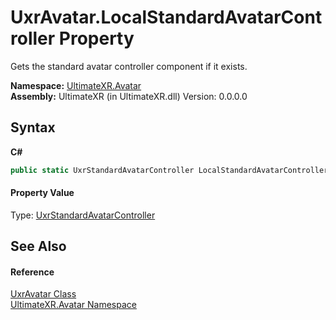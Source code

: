 # UxrAvatar.LocalStandardAvatarController Property 
 

Gets the standard avatar controller component if it exists.

**Namespace:**&nbsp;<a href="N_UltimateXR_Avatar">UltimateXR.Avatar</a><br />**Assembly:**&nbsp;UltimateXR (in UltimateXR.dll) Version: 0.0.0.0

## Syntax

**C#**<br />
``` C#
public static UxrStandardAvatarController LocalStandardAvatarController { get; }
```


#### Property Value
Type: <a href="T_UltimateXR_Avatar_Controllers_UxrStandardAvatarController">UxrStandardAvatarController</a>

## See Also


#### Reference
<a href="T_UltimateXR_Avatar_UxrAvatar">UxrAvatar Class</a><br /><a href="N_UltimateXR_Avatar">UltimateXR.Avatar Namespace</a><br />
